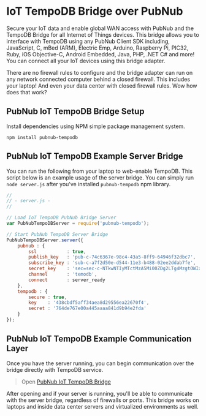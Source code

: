 # IoT TempoDB Bridge over PubNub

Secure your IoT data and enable global WAN access with PubNub and
the TempoDB Bridge for all Internet of Things devices.
This bridge allows you to interface with TempoDB using any PubNub
Client SDK including, JavaScript, C, mBed (ARM), Electric Emp,
Arduino, Raspberry Pi, PIC32, Ruby, iOS Objective-C, Android Embedded,
Java, PHP, .NET C# and more!
You can connect all your IoT devices using this bridge adapter.

There are no firewall rules to configure and the bridge adapter can
run on any network connected computer behind a closed firewall.
This includes your laptop!
And even your data center with closed firewall rules.
Wow how does that work?

## PubNub IoT TempoDB Bridge Setup

Install dependencies using NPM simple package management system.

```
npm install pubnub-tempodb
```

## PubNub IoT TempoDB Example Server Bridge

You can run the following from your laptop to web-enable TempoDB.
This script below is an example usage of the server bridge.
You can simply run `node server.js` after you've installed
`pubnub-tempodb` npm library.

```javascript
//
// - server.js -
//

// Load IoT TempoDB PubNub Bridge Server
var PubNubTempoDBServer = require('pubnub-tempodb');

// Start PubNub TempoDB Server Bridge
PubNubTempoDBServer.server({
    pubnub : {
        ssl           : true,
        publish_key   : 'pub-c-74c6367e-98c4-43a5-8ff9-64946f32dbc7',
        subscribe_key : 'sub-c-a7f2d50e-d544-11e3-b488-02ee2ddab7fe',
        secret_key    : 'sec=sec-c-NTkwNTIyMTctMzA5Mi00ZDg2LTg4MzgtOWIxMDJiNDM2MTFj',
        channel       : 'temodb',
        connect       : server_ready
    },
    tempodb : {
        secure : true,
        key    : '438cbdf5aff34aea8d29556ea22670f4', 
        secret : '764de767e00a445aaaa841d9b94e2fda'
    }
});
```

## PubNub IoT TempoDB Example Communication Layer

Once you have the server running, you can begin communication over the bridge
directly with TempoDB service.

> Open [PubNub IoT TempoDB Bridge](http://pubnub.github.io/pubnub-tempodb/)

After opening and if your server is running, you'll be able to communicate
with the server bridge, regardless of firewalls or ports.
This bridge works on laptops and inside data center servers and 
virtualized environments as well.


